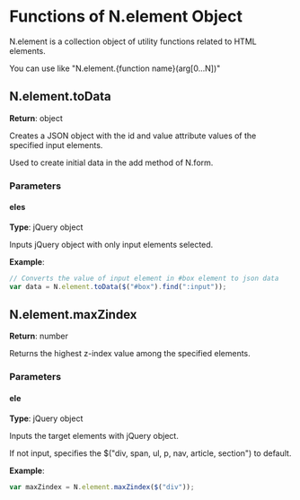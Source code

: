 # Functions of N.element Object

N.element is a collection object of utility functions related to HTML elements.

You can use like "N.element.{function name}(arg[0...N])"

## N.element.toData

**Return**: object

Creates a JSON object with the id and value attribute values of the specified input elements.

Used to create initial data in the add method of N.form.

### Parameters

#### eles

**Type**: jQuery object

Inputs jQuery object with only input elements selected.

**Example**:
```javascript
// Converts the value of input element in #box element to json data
var data = N.element.toData($("#box").find(":input"));
```

## N.element.maxZindex

**Return**: number

Returns the highest z-index value among the specified elements.

### Parameters

#### ele

**Type**: jQuery object

Inputs the target elements with jQuery object.

If not input, specifies the $("div, span, ul, p, nav, article, section") to default.

**Example**:
```javascript
var maxZindex = N.element.maxZindex($("div"));
```
